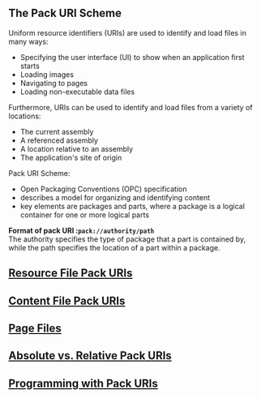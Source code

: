 ## The Pack URI Scheme
Uniform resource identifiers (URIs) are used to identify and load files in many ways:
* Specifying the user interface (UI) to show when an application first starts
* Loading images
* Navigating to pages
* Loading non-executable data files

Furthermore, URIs can be used to identify and load files from a variety of locations:
* The current assembly
* A referenced assembly
* A location relative to an assembly
* The application's site of origin

Pack URI Scheme:
* Open Packaging Conventions (OPC) specification
* describes a model for organizing and identifying content
* key elements are packages and parts, where a package is a logical container for one or more logical parts

**Format of pack URI :`pack://authority/path`**   
The authority specifies the type of package that a part is contained by, while the path specifies the location of a part within a package.


## [Resource File Pack URIs](https://docs.microsoft.com/en-us/dotnet/framework/wpf/app-development/pack-uris-in-wpf#resource-file-pack-uris)
## [Content File Pack URIs](https://docs.microsoft.com/en-us/dotnet/framework/wpf/app-development/pack-uris-in-wpf#content-file-pack-uris)
## [Page Files](https://docs.microsoft.com/en-us/dotnet/framework/wpf/app-development/pack-uris-in-wpf#page-files)
## [Absolute vs. Relative Pack URIs](https://docs.microsoft.com/en-us/dotnet/framework/wpf/app-development/pack-uris-in-wpf#absolute-vs-relative-pack-uris)
## [Programming with Pack URIs](https://docs.microsoft.com/en-us/dotnet/framework/wpf/app-development/pack-uris-in-wpf#programming-with-pack-uris)
